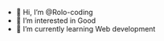 - 👋 Hi, I’m @Rolo-coding
- 👀 I’m interested in Good <Wild Rift>
- 🌱 I’m currently learning Web development

<!---
Rolo-coding/Rolo-coding is a ✨ special ✨ repository because its `README.md` (this file) appears on your GitHub profile.
You can click the Preview link to take a look at your changes.
--->

